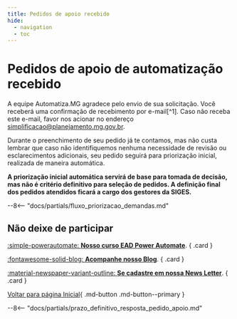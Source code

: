 ```yaml
---
title: Pedidos de apoio recebido
hide:
  - navigation
  - toc
---
```


# Pedidos de apoio de automatização recebido

A equipe Automatiza.MG agradece pelo envio de sua solicitação.
Você receberá uma confirmação de recebimento por e-mail[^1].
Caso não receba este e-mail, favor nos acionar no endereço [simplificacao@planejamento.mg.gov.br](simplificacao@planejamento.mg.gov.br).

Durante o preenchimento de seu pedido já te contamos, mas não custa lembrar que caso não identifiquemos nenhuma necessidade de revisão ou esclarecimentos adicionais, seu pedido seguirá para priorização inicial, realizada de maneira automática.

**A priorização inicial automática servirá de base para tomada de decisão, mas não é critério definitivo para seleção de pedidos.
A definição final dos pedidos atendidos ficará a cargo dos gestores da SIGES.**

--8<-- "docs/partials/fluxo_priorizacao_demandas.md"

## Não deixe de participar

<div class="grid" markdown>

[:simple-powerautomate: __Nosso curso EAD Power Automate__]().
{ .card }

[:fontawesome-solid-blog: __Acompanhe nosso Blog__](blog/index.md).
{ .card }

[:material-newspaper-variant-outline: __Se cadastre em nossa News Letter__](/).
{ .card }

</div>

[Voltar para página Inicial](index.md){ .md-button .md-button--primary }

--8<-- "docs/partials/prazo_definitivo_resposta_pedido_apoio.md"
